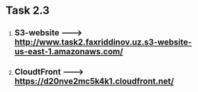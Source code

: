 # Task 2.3

1. ## S3-website --->   http://www.task2.faxriddinov.uz.s3-website-us-east-1.amazonaws.com/
2. ## CloudtFront --->  https://d20nve2mc5k4k1.cloudfront.net/

